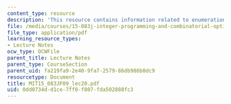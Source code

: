 ```yaml
---
content_type: resource
description: 'This resource contains information related to enumeration and heuristics. '
file: /media/courses/15-083j-integer-programming-and-combinatorial-optimization-fall-2009/0dd0734dd1ce7ff0f807fda502888fc3_MIT15_083JF09_lec20.pdf
file_type: application/pdf
learning_resource_types:
- Lecture Notes
ocw_type: OCWFile
parent_title: Lecture Notes
parent_type: CourseSection
parent_uid: fa219fa9-2e40-9fa7-2579-86db986b0dc9
resourcetype: Document
title: MIT15_083JF09_lec20.pdf
uid: 0dd0734d-d1ce-7ff0-f807-fda502888fc3
---
```

